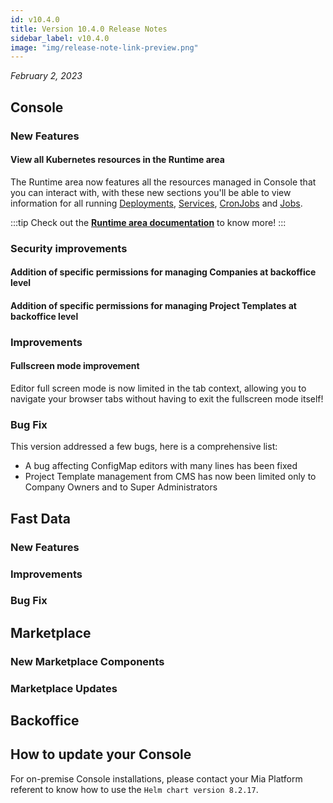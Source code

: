 ```yaml
---
id: v10.4.0
title: Version 10.4.0 Release Notes
sidebar_label: v10.4.0
image: "img/release-note-link-preview.png"
---
```


_February 2, 2023_

## Console

### New Features

#### View all Kubernetes resources in the Runtime area

The Runtime area now features all the resources managed in Console that you can interact with, with these new sections you'll be able to view information for all running [Deployments](/development_suite/monitoring/resources/deployments.md), [Services](/development_suite/monitoring/resources/services.md), [CronJobs](/development_suite/monitoring/resources/cronjobs.md) and [Jobs](/development_suite/monitoring/resources/jobs.md).

:::tip
Check out the **[Runtime area documentation](/development_suite/monitoring/introduction.md)** to know more!
:::

### Security improvements 

#### Addition of specific permissions for managing Companies at backoffice level

#### Addition of specific permissions for managing Project Templates at backoffice level

### Improvements

#### Fullscreen mode improvement

Editor full screen mode is now limited in the tab context, allowing you to navigate your browser tabs without having to exit the fullscreen mode itself!

### Bug Fix

This version addressed a few bugs, here is a comprehensive list:

  * A bug affecting ConfigMap editors with many lines has been fixed
  * Project Template management from CMS has now been limited only to Company Owners and to Super Administrators

## Fast Data

### New Features

### Improvements

### Bug Fix

## Marketplace

### New Marketplace Components

### Marketplace Updates

## Backoffice

## How to update your Console

For on-premise Console installations, please contact your Mia Platform referent to know how to use the `Helm chart version 8.2.17`.
